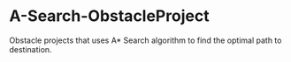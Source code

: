 # A-Search-ObstacleProject
Obstacle projects that uses A* Search algorithm to find the optimal path to destination.
